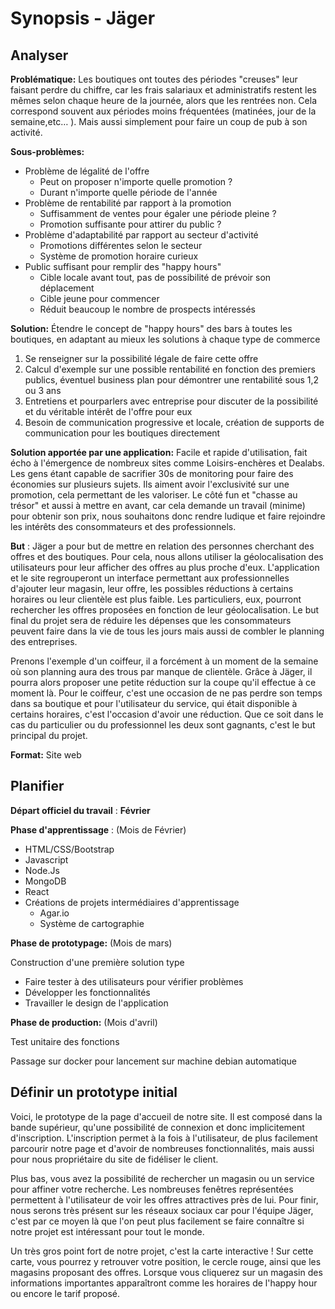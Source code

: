 # Synopsis - Jäger

## Analyser

**Problématique:** Les boutiques ont toutes des périodes &quot;creuses&quot; leur faisant perdre du chiffre, car les frais salariaux et administratifs restent les mêmes selon chaque heure de la journée, alors que les rentrées non. Cela correspond souvent aux périodes moins fréquentées (matinées, jour de la semaine,etc… ). Mais aussi simplement pour faire un coup de pub à son activité.

**Sous-problèmes:**

- Problème de légalité de l&#39;offre
  - Peut on proposer n&#39;importe quelle promotion ?
  - Durant n&#39;importe quelle période de l&#39;année
- Problème de rentabilité par rapport à la promotion
  - Suffisamment de ventes pour égaler une période pleine ?
  - Promotion suffisante pour attirer du public ?
- Problème d&#39;adaptabilité par rapport au secteur d&#39;activité
  - Promotions différentes selon le secteur
  - Système de promotion horaire curieux
- Public suffisant pour remplir des &quot;happy hours&quot;
  - Cible locale avant tout, pas de possibilité de prévoir son déplacement
  - Cible jeune pour commencer
  - Réduit beaucoup le nombre de prospects intéressés

**Solution:** Étendre le concept de &quot;happy hours&quot; des bars à toutes les boutiques, en adaptant au mieux les solutions à chaque type de commerce

1. Se renseigner sur la possibilité légale de faire cette offre
2. Calcul d&#39;exemple sur une possible rentabilité en fonction des premiers publics, éventuel business plan pour démontrer une rentabilité sous 1,2 ou 3 ans
3. Entretiens et pourparlers avec entreprise pour discuter de la possibilité et du véritable intérêt de l&#39;offre pour eux
4. Besoin de communication progressive et locale, création de supports de communication pour les boutiques directement

**Solution apportée par une application:** Facile et rapide d&#39;utilisation, fait écho à l&#39;émergence de nombreux sites comme Loisirs-enchères et Dealabs. Les gens étant capable de sacrifier 30s de monitoring pour faire des économies sur plusieurs sujets. Ils aiment avoir l&#39;exclusivité sur une promotion, cela permettant de les valoriser. Le côté fun et &quot;chasse au trésor&quot; et aussi à mettre en avant, car cela demande un travail (minime) pour obtenir son prix, nous souhaitons donc rendre ludique et faire rejoindre les intérêts des consommateurs et des professionnels.

**But** : Jäger a pour but de mettre en relation des personnes cherchant des offres et des boutiques. Pour cela, nous allons utiliser la géolocalisation des utilisateurs pour leur afficher des offres au plus proche d&#39;eux. L&#39;application et le site regrouperont un interface permettant aux professionnelles d&#39;ajouter leur magasin, leur offre, les possibles réductions à certains horaires ou leur clientèle est plus faible. Les particuliers, eux, pourront rechercher les offres proposées en fonction de leur géolocalisation. Le but final du projet sera de réduire les dépenses que les consommateurs peuvent faire dans la vie de tous les jours mais aussi de combler le planning des entreprises.

Prenons l&#39;exemple d&#39;un coiffeur, il a forcément à un moment de la semaine où son planning aura des trous par manque de clientèle. Grâce à Jäger, il pourra alors proposer une petite réduction sur la coupe qu&#39;il effectue à ce moment là. Pour le coiffeur, c&#39;est une occasion de ne pas perdre son temps dans sa boutique et pour l&#39;utilisateur du service, qui était disponible à certains horaires, c&#39;est l&#39;occasion d&#39;avoir une réduction. Que ce soit dans le cas du particulier ou du professionnel les deux sont gagnants, c&#39;est le but principal du projet.

**Format:** Site web

## Planifier

**Départ officiel du travail** : **Février**

**Phase d&#39;apprentissage** : (Mois de Février)

- HTML/CSS/Bootstrap
- Javascript
- Node.Js
- MongoDB
- React
- Créations de projets intermédiaires d&#39;apprentissage
  - Agar.io
  - Système de cartographie

**Phase de prototypage:** (Mois de mars)

Construction d&#39;une première solution type

- Faire tester à des utilisateurs pour vérifier problèmes
- Développer les fonctionnalités
- Travailler le design de l&#39;application

**Phase de production:** (Mois d&#39;avril)

Test unitaire des fonctions

Passage sur docker pour lancement sur machine debian automatique

## Définir un prototype initial

Voici, le prototype de la page d&#39;accueil de notre site. Il est composé dans la bande supérieur, qu&#39;une possibilité de connexion et donc implicitement d&#39;inscription. L&#39;inscription permet à la fois à l&#39;utilisateur, de plus facilement parcourir notre page et d&#39;avoir de nombreuses fonctionnalités, mais aussi pour nous propriétaire du site de fidéliser le client.

Plus bas, vous avez la possibilité de rechercher un magasin ou un service pour affiner votre recherche. Les nombreuses fenêtres représentées permettent à l&#39;utilisateur de voir les offres attractives près de lui. Pour finir, nous serons très présent sur les réseaux sociaux car pour l&#39;équipe Jäger, c&#39;est par ce moyen là que l&#39;on peut plus facilement se faire connaître si notre projet est intéressant pour tout le monde.

Un très gros point fort de notre projet, c&#39;est la carte interactive ! Sur cette carte, vous pourrez y retrouver votre position, le cercle rouge, ainsi que les magasins proposant des offres. Lorsque vous cliquerez sur un magasin des informations importantes apparaîtront comme les horaires de l&#39;happy hour ou encore le tarif proposé.